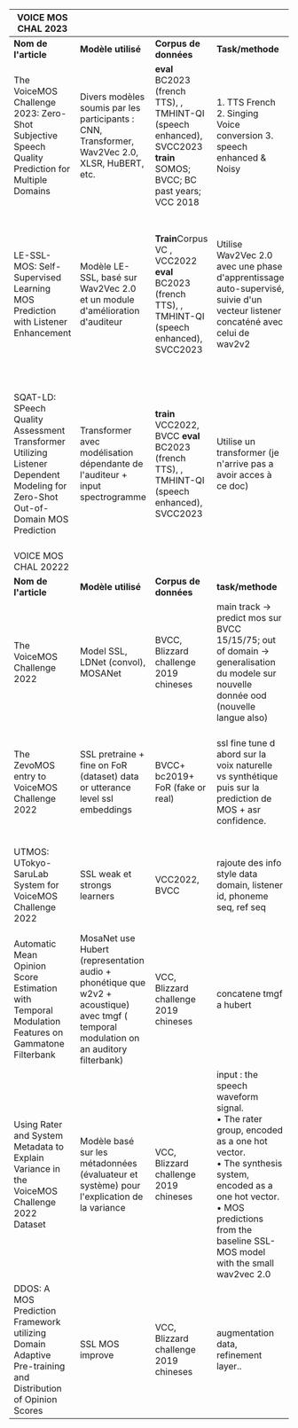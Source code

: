 
| VOICE MOS CHAL 2023                                                                                                             |                                                                                                                                         |                                                                                                                           |                                                                                                                                                                                                                                   |                                                                                                                        |                                                                                                                                                                                                                   |
| ------------------------------------------------------------------------------------------------------------------------------- | --------------------------------------------------------------------------------------------------------------------------------------- | ------------------------------------------------------------------------------------------------------------------------- | --------------------------------------------------------------------------------------------------------------------------------------------------------------------------------------------------------------------------------- | ---------------------------------------------------------------------------------------------------------------------- | ----------------------------------------------------------------------------------------------------------------------------------------------------------------------------------------------------------------- |
| **Nom de l'article**                                                                                                            | **Modèle utilisé**                                                                                                                      | **Corpus de données**                                                                                                     | **Task/methode**                                                                                                                                                                                                                  | **Spécificité**                                                                                                        | **Question de recherche**                                                                                                                                                                                         |
| The VoiceMOS Challenge 2023: Zero-Shot Subjective Speech Quality Prediction for Multiple Domains                                | Divers modèles soumis par les participants : CNN, Transformer, Wav2Vec 2.0, XLSR, HuBERT, etc.                                          | **eval** BC2023 (french TTS),  , TMHINT-QI (speech enhanced), SVCC2023     **train** SOMOS; BVCC; BC past years; VCC 2018 | 1. TTS French         2. Singing Voice conversion             3. speech enhanced & Noisy                                                                                                                                          | Pas de label pour les corpus en eval. se focus sur le zeroshot                                                         | Comment améliorer les performances des modèles de prédiction MOS "zero-shot" pour la qualité vocale sur divers corpus de test non vus pendant l'entraînement ?                                                    |
| LE-SSL-MOS: Self-Supervised Learning MOS Prediction with Listener Enhancement                                                   | Modèle LE-SSL, basé sur Wav2Vec 2.0 et un module d'amélioration d'auditeur                                                              | **Train**Corpus VC , VCC2022      **eval** BC2023 (french TTS),  , TMHINT-QI (speech enhanced), SVCC2023                  | Utilise Wav2Vec 2.0 avec une phase d'apprentissage auto-supervisé, suivie d'un vecteur listener concaténé avec celui de wav2v2                                                                                                    | Pas de label pour les corpus en eval.                                                                                  | Comment les caractéristiques spécifiques de l'auditeur (comme la sensibilité ou les préférences auditives) peuvent-elles être incorporées pour améliorer la prédiction de la qualité vocale auto-supervisée ?     |
| SQAT-LD: SPeech Quality Assessment Transformer Utilizing Listener Dependent Modeling for Zero-Shot Out-of-Domain MOS Prediction | Transformer avec modélisation dépendante de l'auditeur + input spectrogramme                                                            | **train** VCC2022, BVCC             **eval** BC2023 (french TTS),  , TMHINT-QI (speech enhanced), SVCC2023                | Utilise un transformer (je n'arrive pas a avoir acces à ce doc)                                                                                                                                                                   |                                                                                                                        | Comment la modélisation basée sur les auditeurs peut-elle être exploitée pour améliorer la prédiction de la qualité vocale en mode "zero-shot", particulièrement sur des données hors du domaine d'entraînement ? |
| VOICE MOS CHAL 20222                                                                                                            |                                                                                                                                         |                                                                                                                           |                                                                                                                                                                                                                                   |                                                                                                                        |                                                                                                                                                                                                                   |
| **Nom de l'article**                                                                                                            | **Modèle utilisé**                                                                                                                      | **Corpus de données**                                                                                                     | **task/methode**                                                                                                                                                                                                                  | **Spécificité**                                                                                                        | **Question de recherche**                                                                                                                                                                                         |
| The VoiceMOS Challenge 2022                                                                                                     | Model SSL, LDNet (convol), MOSANet                                                                                                      | BVCC, Blizzard challenge 2019 chineses                                                                                    | main track -> predict mos sur BVCC 15/15/75; out of domain -> generalisation du modele sur nouvelle donnée ood (nouvelle langue also)                                                                                             | nouvelle langue en ood                                                                                                 | Comment les modèles MOS peuvent-ils être adaptés pour généraliser à des corpus non vus dans des contextes variés ?                                                                                                |
| The ZevoMOS entry to VoiceMOS Challenge 2022                                                                                    | SSL pretraine + fine on FoR (dataset) data or utterance level ssl embeddings                                                            | BVCC+ bc2019+ FoR (fake or real)                                                                                          | ssl fine tune d abord sur la voix naturelle vs synthétique puis sur la prediction de MOS + asr confidence.                                                                                                                        | Compare conv et lineaire, utilise aussi une classification binaire avant entre synthétique et naturel                  | Les caractéristiques extraites peuvent-elles fournir une estimation précise du MOS dans des contextes multilingues ?                                                                                              |
| UTMOS: UTokyo-SaruLab System for VoiceMOS Challenge 2022                                                                        | SSL weak et strongs learners                                                                                                            | VCC2022, BVCC                                                                                                             | rajoute des info style data domain, listener id, phoneme seq, ref seq                                                                                                                                                             | diff manière d use SSL model avec plusieurs info                                                                       | La combinaison d"info"améliore-t-elle la robustesse de la prédiction MOS sur des données multilingues et variées ?                                                                                                |
| Automatic Mean Opinion Score Estimation with Temporal Modulation Features on Gammatone Filterbank                               | MosaNet use Hubert (representation audio + phonétique que w2v2 + acoustique) avec tmgf ( temporal modulation on an auditory filterbank) | VCC, Blizzard challenge 2019 chineses                                                                                     | concatene tmgf a hubert                                                                                                                                                                                                           | Extraction de caractéristiques spécifiques de modulation temporelle pour l'estimation des scores MOS                   | Les caractéristiques temporelles extraites peuvent-elles améliorer les prédictions MOS pour différents types de voix et langues ?                                                                                 |
| Using Rater and System Metadata to Explain Variance in the VoiceMOS Challenge 2022 Dataset                                      | Modèle basé sur les métadonnées (évaluateur et système) pour l'explication de la variance                                               | VCC, Blizzard challenge 2019 chineses                                                                                     | input : the speech waveform signal.<br>• The rater group, encoded as a one hot vector.<br>• The synthesis system, encoded as a one hot vector.<br>• MOS predictions from the baseline SSL-MOS model<br>with the small wav2vec 2.0 | Analyse des variations dans les scores MOS en fonction des métadonnées disponibles sur les évaluateurs et les systèmes | Comment les informations sur les évaluateurs et les systèmes influencent-elles la variance des scores MOS dans un contexte multilingue ?                                                                          |
| DDOS: A MOS Prediction Framework utilizing Domain Adaptive Pre-training and Distribution of Opinion Scores                      | SSL MOS improve                                                                                                                         | VCC, Blizzard challenge 2019 chineses                                                                                     | augmentation data, refinement layer..                                                                                                                                                                                             | Pré-entraînement sur de grands corpus multilingues avec une adaptation progressive pour chaque domaine spécifique      | Le pré-entraînement adaptatif améliore-t-il les prédictions MOS sur des données non vues dans un contexte multilingue ?                                                                                           |
